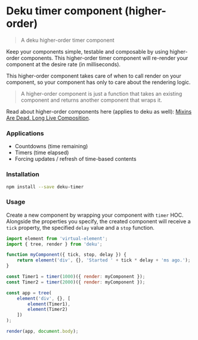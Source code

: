 # Deku timer component (higher-order)

> A deku higher-order timer component

Keep your components simple, testable and composable by using higher-order components.
This higher-order timer component will re-render your component at the desire rate (in milliseconds).

This higher-order component takes care of when to call render on your component, so your component has only to care about the rendering logic.

> A higher-order component is just a function that takes an existing component and returns another component that wraps it.

Read about higher-order components here (applies to deku as well): [Mixins Are Dead. Long Live Composition](https://medium.com/@dan_abramov/mixins-are-dead-long-live-higher-order-components-94a0d2f9e750#.c8wftb16t).

### Applications

- Countdowns (time remaining)
- Timers (time elapsed)
- Forcing updates / refresh of time-based contents

### Installation

```sh
npm install --save deku-timer
```

### Usage

Create a new component by wrapping your component with `timer` HOC. Alongside the properties you specify, the created component will receive a `tick` property, the specified `delay` value and a `stop` function.

```javascript
import element from 'virtual-element';
import { tree, render } from 'deku';

function myComponent({ tick, stop, delay }) {
    return element('div', {}, 'Started ' + tick * delay + 'ms ago.');
}

const Timer1 = timer(1000)({ render: myComponent });
const Timer2 = timer(2000)({ render: myComponent });

const app = tree(
    element('div', {}, [
        element(Timer1),
        element(Timer2)
    ])
);

render(app, document.body);
```
